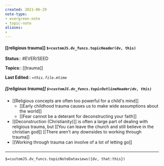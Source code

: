 ```yaml
---
created: 2021-06-29
note-type: 
- evergreen-note
- topic-note
aliases:
- 
---
```

 
#### [[religious trauma]] `$=customJS.dv_funcs.topicHeader(dv, this)`



**Status**:: #EVER/SEED 

**Topics**::  [[trauma]]

**Last Edited**:: *`=this.file.mtime`*

##### [[religious trauma]] `$=customJS.dv_funcs.topicOutlineHeader(dv, this)`
- [[Religious concepts are often too powerful for a child's mind]]
	- [[Early childhood trauma causes us to make wide assumptions about the world]]
	- [[Fear cannot be a deterant for deconstructing your faith]]
- [[Deconstruction (Christianity)]] is often a large part of dealing with religious trauma, but [[You can leave the church and still believe in the christian god]] [[There aren't any downsides to working through trauma]]
- [[Working through trauma can involve of a lot of letting go]]

### <hr class="dataviews"/>

`$=customJS.dv_funcs.topicNoteDataviews({dv, that:this})`


